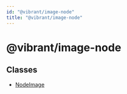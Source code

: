 ```yaml
---
id: "@vibrant/image-node"
title: "@vibrant/image-node"
---
```


# @vibrant/image-node

## Classes

- [NodeImage](classes/nodeimage.md)
